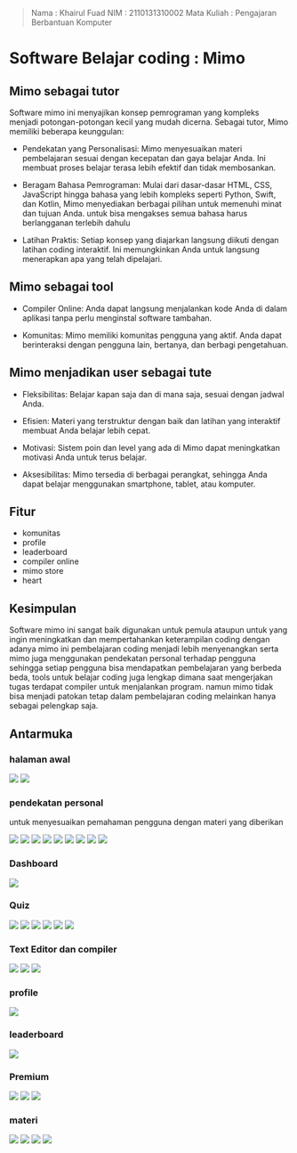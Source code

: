 > Nama        : Khairul Fuad
> NIM         : 2110131310002
> Mata Kuliah : Pengajaran Berbantuan Komputer

# Software Belajar coding : Mimo

## Mimo sebagai tutor

Software mimo ini menyajikan konsep pemrograman yang kompleks menjadi potongan-potongan kecil yang mudah dicerna. Sebagai tutor, Mimo memiliki beberapa keunggulan:

- Pendekatan yang Personalisasi: Mimo menyesuaikan materi pembelajaran sesuai dengan kecepatan dan gaya belajar Anda. Ini membuat proses belajar terasa lebih efektif dan tidak membosankan.

- Beragam Bahasa Pemrograman: Mulai dari dasar-dasar HTML, CSS, JavaScript hingga bahasa yang lebih kompleks seperti Python, Swift, dan Kotlin, Mimo menyediakan berbagai pilihan untuk memenuhi minat dan tujuan Anda. untuk bisa mengakses semua bahasa harus berlangganan terlebih dahulu

- Latihan Praktis: Setiap konsep yang diajarkan langsung diikuti dengan latihan coding interaktif. Ini memungkinkan Anda untuk langsung menerapkan apa yang telah dipelajari.


## Mimo sebagai tool

- Compiler Online: Anda dapat langsung menjalankan kode Anda di dalam aplikasi tanpa perlu menginstal software tambahan.

- Komunitas: Mimo memiliki komunitas pengguna yang aktif. Anda dapat berinteraksi dengan pengguna lain, bertanya, dan berbagi pengetahuan.

## Mimo menjadikan user sebagai tute

- Fleksibilitas: Belajar kapan saja dan di mana saja, sesuai dengan jadwal Anda.

- Efisien: Materi yang terstruktur dengan baik dan latihan yang interaktif membuat Anda belajar lebih cepat.

- Motivasi: Sistem poin dan level yang ada di Mimo dapat meningkatkan motivasi Anda untuk terus belajar.

- Aksesibilitas: Mimo tersedia di berbagai perangkat, sehingga Anda dapat belajar menggunakan smartphone, tablet, atau komputer.

## Fitur

- komunitas
- profile
- leaderboard
- compiler online
- mimo store
- heart

## Kesimpulan

Software mimo ini sangat baik digunakan untuk pemula ataupun untuk yang ingin meningkatkan dan mempertahankan keterampilan coding dengan adanya mimo ini pembelajaran coding menjadi lebih menyenangkan serta mimo juga menggunakan pendekatan personal terhadap pengguna sehingga setiap pengguna bisa mendapatkan pembelajaran yang berbeda beda, tools untuk belajar coding juga lengkap dimana saat mengerjakan tugas terdapat compiler untuk menjalankan program. namun mimo tidak bisa menjadi patokan tetap dalam pembelajaran coding melainkan hanya sebagai pelengkap saja. 

## Antarmuka

### halaman awal 

![](/MImo/halaman%20awal%202.jpg)
![](/MImo/halaman%20awal.jpg)

### pendekatan personal

untuk menyesuaikan pemahaman pengguna dengan materi yang diberikan

![](/MImo/penyesuaian%201.jpg)
![](/MImo/penyesuaian%202.jpg)
![](/MImo/penyesuaian%203.jpg)
![](/MImo/penyesuaian%204.jpg)
![](/MImo/penyesuaian%205.jpg)
![](/MImo/penyesuaian.jpg)
![](/MImo/penyesuaian%206.jpg)
![](/MImo/penyesuaian%207.jpg)
![](/MImo/penyesuaian%208.jpg)

### Dashboard

![](/MImo/dashboard%201.jpg)

### Quiz

![](/MImo/tugas%201.jpg)
![](/MImo/tugas%202.jpg)
![](/MImo/tugas%203.jpg)
![](/MImo/tugas%204.jpg)
![](/MImo/tugas%209.jpg)
![](/MImo/tugas%208.jpg)

### Text Editor dan compiler

![](/MImo/text%20editor%201.jpg)
![](/MImo/text%20editor%202.jpg)
![](/MImo/compiler.jpg)

### profile

![](/MImo/profil.jpg)

### leaderboard

![](/MImo/leaderboard.jpg)

### Premium

![](/MImo/premium%201.jpg)
![](/MImo/premium%202.jpg)
![](/MImo/premium%203.jpg)

### materi

![](/MImo/pilihan%20bahasa%204.jpg)
![](/MImo/pilihan%20bahasa%203.jpg)
![](/MImo/pilihan%20bahasa%202.jpg)
![](/MImo/pilihan%20bahasa.jpg)
